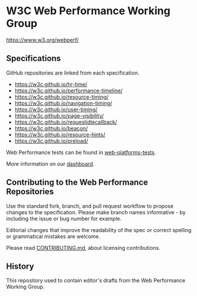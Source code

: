# W3C Web Performance Working Group

https://www.w3.org/webperf/

## Specifications

GitHub repositories are linked from each specification.

* https://w3c.github.io/hr-time/
* https://w3c.github.io/performance-timeline/
* https://w3c.github.io/resource-timing/
* https://w3c.github.io/navigation-timing/
* https://w3c.github.io/user-timing/
* https://w3c.github.io/page-visibility/
* https://w3c.github.io/requestidlecallback/
* https://w3c.github.io/beacon/
* https://w3c.github.io/resource-hints/
* https://w3c.github.io/preload/

Web Performance tests can be found in [web-platforms-tests][WPT].

More information on our [dashboard][db].

## Contributing to the Web Performance Repositories

Use the standard fork, branch, and pull request workflow to propose changes to the specification. Please make branch names informative - by including the issue or bug number for example.

Editorial changes that improve the readability of the spec or correct spelling or grammatical mistakes are welcome.

Please read [CONTRIBUTING.md](CONTRIBUTING.md), about licensing contributions.

## History

This repository used to contain editor's drafts from the Web Performance Working Group.


[WPT]: https://github.com/w3c/web-platform-tests/
[db]: https://www.w3.org/wiki/Web_Performance/Publications
